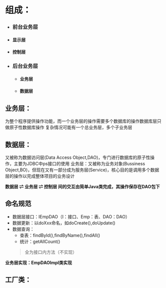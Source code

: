 # 组成：
- ### 前台业务层 
 - #### 显示层
 - #### 控制层
- ### 后台业务层
  - #### 业务层
  - #### 数据层

## 业务层：
为整个程序提供操作功能，而一个业务层的操作需要多个数据库的操作数据库层只做原子性数据库操作
复杂情况可能有一个总业务层，多个子业务层
## 数据层：
又被称为数据访问层(Data Access Object,DAO)，专门进行数据库的原子性操作，主要为JDBC中ps接口的使用
业务层：又被称为业务对象(Bussiness Object,BO)，但现在又有一部分成为服务层(Service)，核心目的是调用多个数据层的操作以完成整体项目的业务设计

**数据层 ⇌ 业务层 ⇌ 控制层 间的交互由简单Java类完成，其操作保存在DAO包下**
## 命名规范

- 数据层接口：IEmpDAO（I：接口、Emp：表、DAO：DAO）
- 数据更新：以doXxx命名，如doCreate(),doUpdate()
- 数据查询：
	- 查表：findById(),findByName(),findAll()
	- 统计：getAllCount()
	> 全为接口内方法（不实现）

**业务层实现：EmpDAOImpl类实现**
## 工厂类：
